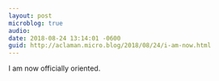 ```yaml
---
layout: post
microblog: true
audio: 
date: 2018-08-24 13:14:01 -0600
guid: http://aclaman.micro.blog/2018/08/24/i-am-now.html
---
```

I am now officially oriented.
